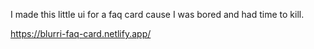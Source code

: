 I made this little ui for a faq card cause I was bored and had time to kill.

https://blurri-faq-card.netlify.app/ 
